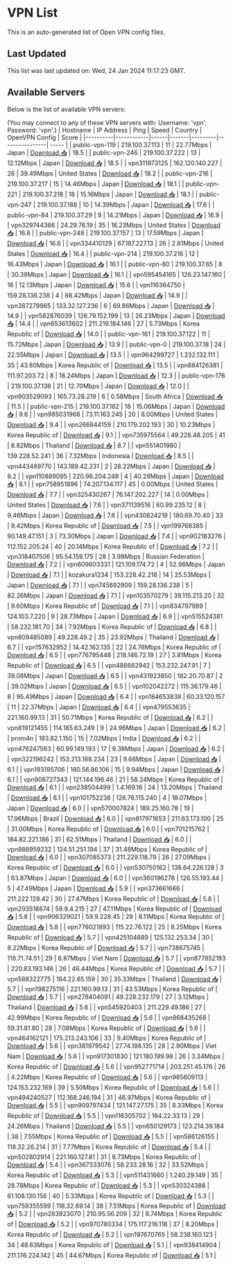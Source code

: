 # VPN List

This is an auto-generated list of Open VPN config files.

## Last Updated

This list was last updated on: Wed, 24 Jan 2024 11:17:23 GMT.

## Available Servers

Below is the list of available VPN servers:

(You may connect to any of these VPN servers with: Username: 'vpn', Password: 'vpn'.)
| Hostname | IP Address | Ping | Speed | Country | OpenVPN Config | Score |
|----------|------------|------|-------|---------|----------------| ----- |
| public-vpn-119 | 219.100.37.113 | 11 | 22.77Mbps | Japan | [Download 📥](./configs/server_0_JP.ovpn) | 18.5 |
| public-vpn-246 | 219.100.37.222 | 13 | 12.12Mbps | Japan | [Download 📥](./configs/server_1_JP.ovpn) | 18.5 |
| vpn311973125 | 162.120.140.227 | 26 | 39.49Mbps | United States | [Download 📥](./configs/server_2_US.ovpn) | 18.2 |
| public-vpn-216 | 219.100.37.217 | 15 | 14.46Mbps | Japan | [Download 📥](./configs/server_3_JP.ovpn) | 18.1 |
| public-vpn-221 | 219.100.37.218 | 18 | 15.16Mbps | Japan | [Download 📥](./configs/server_4_JP.ovpn) | 18.1 |
| public-vpn-247 | 219.100.37.188 | 10 | 14.39Mbps | Japan | [Download 📥](./configs/server_5_JP.ovpn) | 17.6 |
| public-vpn-84 | 219.100.37.29 | 9 | 14.21Mbps | Japan | [Download 📥](./configs/server_6_JP.ovpn) | 16.9 |
| vpn329744366 | 24.29.76.19 | 35 | 16.23Mbps | United States | [Download 📥](./configs/server_7_US.ovpn) | 16.8 |
| public-vpn-248 | 219.100.37.157 | 13 | 17.59Mbps | Japan | [Download 📥](./configs/server_8_JP.ovpn) | 16.6 |
| vpn334410129 | 67.187.227.13 | 26 | 2.81Mbps | United States | [Download 📥](./configs/server_9_US.ovpn) | 16.4 |
| public-vpn-214 | 219.100.37.216 | 12 | 16.43Mbps | Japan | [Download 📥](./configs/server_10_JP.ovpn) | 16.1 |
| public-vpn-80 | 219.100.37.65 | 8 | 30.38Mbps | Japan | [Download 📥](./configs/server_11_JP.ovpn) | 16.1 |
| vpn595454165 | 126.23.147.160 | 16 | 12.13Mbps | Japan | [Download 📥](./configs/server_12_JP.ovpn) | 15.6 |
| vpn116364750 | 159.28.136.238 | 4 | 88.42Mbps | Japan | [Download 📥](./configs/server_13_JP.ovpn) | 14.9 |
| vpn387279965 | 133.32.127.236 | 6 | 69.86Mbps | Japan | [Download 📥](./configs/server_14_JP.ovpn) | 14.9 |
| vpn582876039 | 126.79.152.199 | 13 | 26.23Mbps | Japan | [Download 📥](./configs/server_15_JP.ovpn) | 14.4 |
| vpn653613602 | 211.219.184.146 | 27 | 5.73Mbps | Korea Republic of | [Download 📥](./configs/server_16_KR.ovpn) | 14.0 |
| public-vpn-161 | 219.100.37.122 | 11 | 15.72Mbps | Japan | [Download 📥](./configs/server_17_JP.ovpn) | 13.9 |
| public-vpn-0 | 219.100.37.18 | 24 | 22.55Mbps | Japan | [Download 📥](./configs/server_18_JP.ovpn) | 13.5 |
| vpn964299727 | 1.232.132.111 | 35 | 43.80Mbps | Korea Republic of | [Download 📥](./configs/server_19_KR.ovpn) | 13.5 |
| vpn884126381 | 111.97.203.72 | 8 | 18.24Mbps | Japan | [Download 📥](./configs/server_20_JP.ovpn) | 12.3 |
| public-vpn-176 | 219.100.37.136 | 21 | 12.70Mbps | Japan | [Download 📥](./configs/server_21_JP.ovpn) | 12.0 |
| vpn903529093 | 165.73.28.219 | 6 | 0.58Mbps | South Africa | [Download 📥](./configs/server_22_ZA.ovpn) | 11.5 |
| public-vpn-215 | 219.100.37.182 | 18 | 15.06Mbps | Japan | [Download 📥](./configs/server_23_JP.ovpn) | 9.6 |
| vpn985031968 | 73.11.163.245 | 20 | 8.00Mbps | United States | [Download 📥](./configs/server_24_US.ovpn) | 9.4 |
| vpn266844159 | 210.179.202.193 | 30 | 10.23Mbps | Korea Republic of | [Download 📥](./configs/server_25_KR.ovpn) | 9.1 |
| vpn735975564 | 49.228.48.205 | 41 | 8.82Mbps | Thailand | [Download 📥](./configs/server_26_TH.ovpn) | 8.7 |
| vpn551401980 | 139.228.52.241 | 36 | 7.32Mbps | Indonesia | [Download 📥](./configs/server_27_ID.ovpn) | 8.5 |
| vpn443489770 | 143.189.42.231 | 2 | 28.22Mbps | Japan | [Download 📥](./configs/server_28_JP.ovpn) | 8.2 |
| vpn110889095 | 220.96.204.248 | 4 | 40.28Mbps | Japan | [Download 📥](./configs/server_29_JP.ovpn) | 8.1 |
| vpn758951896 | 74.207.134.117 | 45 | 0.00Mbps | United States | [Download 📥](./configs/server_30_US.ovpn) | 7.7 |
| vpn325430267 | 76.147.202.227 | 14 | 0.00Mbps | United States | [Download 📥](./configs/server_31_US.ovpn) | 7.6 |
| vpn371139516 | 60.99.235.12 | 8 | 9.46Mbps | Japan | [Download 📥](./configs/server_32_JP.ovpn) | 7.6 |
| vpn430824219 | 180.69.70.40 | 33 | 9.42Mbps | Korea Republic of | [Download 📥](./configs/server_33_KR.ovpn) | 7.5 |
| vpn199768385 | 90.149.47.151 | 3 | 73.30Mbps | Japan | [Download 📥](./configs/server_34_JP.ovpn) | 7.4 |
| vpn902183276 | 112.152.205.24 | 40 | 20.14Mbps | Korea Republic of | [Download 📥](./configs/server_35_KR.ovpn) | 7.2 |
| vpn318407506 | 95.54.159.175 | 28 | 3.98Mbps | Russian Federation | [Download 📥](./configs/server_36_RU.ovpn) | 7.2 |
| vpn609603331 | 121.109.174.72 | 4 | 52.96Mbps | Japan | [Download 📥](./configs/server_37_JP.ovpn) | 7.1 |
| kozakura1234 | 153.228.42.218 | 14 | 25.53Mbps | Japan | [Download 📥](./configs/server_38_JP.ovpn) | 7.1 |
| vpn745692909 | 159.28.136.238 | 5 | 82.26Mbps | Japan | [Download 📥](./configs/server_39_JP.ovpn) | 7.1 |
| vpn103570279 | 39.115.213.20 | 32 | 9.60Mbps | Korea Republic of | [Download 📥](./configs/server_40_KR.ovpn) | 7.1 |
| vpn834797989 | 124.103.7.220 | 9 | 28.73Mbps | Japan | [Download 📥](./configs/server_41_JP.ovpn) | 6.9 |
| vpn515524381 | 58.232.181.70 | 34 | 7.92Mbps | Korea Republic of | [Download 📥](./configs/server_42_KR.ovpn) | 6.8 |
| vpn809485089 | 49.228.49.2 | 35 | 23.92Mbps | Thailand | [Download 📥](./configs/server_43_TH.ovpn) | 6.7 |
| vpn157632952 | 14.42.162.135 | 22 | 24.76Mbps | Korea Republic of | [Download 📥](./configs/server_44_KR.ovpn) | 6.5 |
| vpn776795448 | 218.146.72.19 | 27 | 3.81Mbps | Korea Republic of | [Download 📥](./configs/server_45_KR.ovpn) | 6.5 |
| vpn486662942 | 153.232.247.91 | 7 | 39.08Mbps | Japan | [Download 📥](./configs/server_46_JP.ovpn) | 6.5 |
| vpn431923850 | 182.20.70.87 | 2 | 39.02Mbps | Japan | [Download 📥](./configs/server_47_JP.ovpn) | 6.5 |
| vpn102042272 | 115.36.179.46 | 8 | 95.49Mbps | Japan | [Download 📥](./configs/server_48_JP.ovpn) | 6.4 |
| vpn184653838 | 60.33.120.157 | 11 | 22.37Mbps | Japan | [Download 📥](./configs/server_49_JP.ovpn) | 6.4 |
| vpn479553635 | 221.160.99.13 | 31 | 50.71Mbps | Korea Republic of | [Download 📥](./configs/server_50_KR.ovpn) | 6.2 |
| vpn819121455 | 114.185.63.249 | 9 | 24.96Mbps | Japan | [Download 📥](./configs/server_51_JP.ovpn) | 6.2 |
| prom4n | 183.82.1.150 | 15 | 7.02Mbps | India | [Download 📥](./configs/server_52_IN.ovpn) | 6.2 |
| vpn476247563 | 60.99.149.193 | 17 | 9.38Mbps | Japan | [Download 📥](./configs/server_53_JP.ovpn) | 6.2 |
| vpn322196242 | 153.213.168.234 | 23 | 9.66Mbps | Japan | [Download 📥](./configs/server_54_JP.ovpn) | 6.1 |
| vpn193195706 | 180.56.86.106 | 15 | 9.94Mbps | Japan | [Download 📥](./configs/server_55_JP.ovpn) | 6.1 |
| vpn908727343 | 121.144.196.46 | 21 | 58.24Mbps | Korea Republic of | [Download 📥](./configs/server_56_KR.ovpn) | 6.1 |
| vpn238504499 | 1.4.169.16 | 24 | 13.20Mbps | Thailand | [Download 📥](./configs/server_57_TH.ovpn) | 6.1 |
| vpn101752238 | 126.76.115.240 | 4 | 18.07Mbps | Japan | [Download 📥](./configs/server_58_JP.ovpn) | 6.0 |
| vpn570007824 | 189.25.160.78 | 19 | 17.96Mbps | Brazil | [Download 📥](./configs/server_59_BR.ovpn) | 6.0 |
| vpn817971653 | 211.63.173.100 | 25 | 31.00Mbps | Korea Republic of | [Download 📥](./configs/server_60_KR.ovpn) | 6.0 |
| vpn701215762 | 184.82.221.186 | 31 | 62.51Mbps | Thailand | [Download 📥](./configs/server_61_TH.ovpn) | 6.0 |
| vpn988959232 | 124.51.251.194 | 37 | 31.48Mbps | Korea Republic of | [Download 📥](./configs/server_62_KR.ovpn) | 6.0 |
| vpn307085373 | 211.229.118.79 | 26 | 27.09Mbps | Korea Republic of | [Download 📥](./configs/server_63_KR.ovpn) | 6.0 |
| vpn530750162 | 138.64.226.128 | 3 | 63.87Mbps | Japan | [Download 📥](./configs/server_64_JP.ovpn) | 6.0 |
| vpn360196276 | 126.55.193.44 | 5 | 47.49Mbps | Japan | [Download 📥](./configs/server_65_JP.ovpn) | 5.9 |
| vpn373661666 | 211.222.128.42 | 30 | 27.47Mbps | Korea Republic of | [Download 📥](./configs/server_66_KR.ovpn) | 5.8 |
| vpn293518874 | 59.9.4.215 | 27 | 47.11Mbps | Korea Republic of | [Download 📥](./configs/server_67_KR.ovpn) | 5.8 |
| vpn906329021 | 59.9.228.45 | 28 | 8.11Mbps | Korea Republic of | [Download 📥](./configs/server_68_KR.ovpn) | 5.8 |
| vpn776021893 | 115.22.76.122 | 25 | 8.25Mbps | Korea Republic of | [Download 📥](./configs/server_69_KR.ovpn) | 5.7 |
| vpn425104889 | 125.132.253.34 | 30 | 8.22Mbps | Korea Republic of | [Download 📥](./configs/server_70_KR.ovpn) | 5.7 |
| vpn738675745 | 118.71.74.51 | 29 | 8.87Mbps | Viet Nam | [Download 📥](./configs/server_71_VN.ovpn) | 5.7 |
| vpn877852193 | 220.83.193.146 | 26 | 46.44Mbps | Korea Republic of | [Download 📥](./configs/server_72_KR.ovpn) | 5.7 |
| vpn588322775 | 184.22.65.159 | 30 | 35.33Mbps | Thailand | [Download 📥](./configs/server_73_TH.ovpn) | 5.7 |
| vpn198275116 | 221.160.99.13 | 31 | 43.53Mbps | Korea Republic of | [Download 📥](./configs/server_74_KR.ovpn) | 5.7 |
| vpn278404091 | 49.228.232.179 | 27 | 3.12Mbps | Thailand | [Download 📥](./configs/server_75_TH.ovpn) | 5.6 |
| vpn545920403 | 211.229.49.186 | 27 | 42.99Mbps | Korea Republic of | [Download 📥](./configs/server_76_KR.ovpn) | 5.6 |
| vpn968435268 | 59.31.81.80 | 28 | 7.08Mbps | Korea Republic of | [Download 📥](./configs/server_77_KR.ovpn) | 5.6 |
| vpn464162121 | 175.213.243.106 | 33 | 9.40Mbps | Korea Republic of | [Download 📥](./configs/server_78_KR.ovpn) | 5.6 |
| vpn381979542 | 27.74.198.135 | 28 | 2.90Mbps | Viet Nam | [Download 📥](./configs/server_79_VN.ovpn) | 5.6 |
| vpn917301830 | 121.180.199.98 | 26 | 3.34Mbps | Korea Republic of | [Download 📥](./configs/server_80_KR.ovpn) | 5.6 |
| vpn952771714 | 203.251.45.176 | 26 | 4.22Mbps | Korea Republic of | [Download 📥](./configs/server_81_KR.ovpn) | 5.6 |
| vpn985609113 | 124.153.232.169 | 39 | 5.50Mbps | Korea Republic of | [Download 📥](./configs/server_82_KR.ovpn) | 5.6 |
| vpn494240527 | 112.168.246.194 | 31 | 46.97Mbps | Korea Republic of | [Download 📥](./configs/server_83_KR.ovpn) | 5.5 |
| vpn909797434 | 121.147.27.175 | 35 | 8.33Mbps | Korea Republic of | [Download 📥](./configs/server_84_KR.ovpn) | 5.5 |
| vpn116305702 | 184.22.33.13 | 29 | 24.26Mbps | Thailand | [Download 📥](./configs/server_85_TH.ovpn) | 5.5 |
| vpn650129173 | 123.214.39.184 | 38 | 7.55Mbps | Korea Republic of | [Download 📥](./configs/server_86_KR.ovpn) | 5.5 |
| vpn586126155 | 118.32.26.214 | 31 | 7.77Mbps | Korea Republic of | [Download 📥](./configs/server_87_KR.ovpn) | 5.4 |
| vpn502802914 | 221.160.127.81 | 31 | 8.73Mbps | Korea Republic of | [Download 📥](./configs/server_88_KR.ovpn) | 5.4 |
| vpn367333076 | 58.233.28.16 | 32 | 33.52Mbps | Korea Republic of | [Download 📥](./configs/server_89_KR.ovpn) | 5.3 |
| vpn511431660 | 1.240.29.149 | 35 | 28.78Mbps | Korea Republic of | [Download 📥](./configs/server_90_KR.ovpn) | 5.3 |
| vpn530324388 | 61.108.130.156 | 40 | 5.33Mbps | Korea Republic of | [Download 📥](./configs/server_91_KR.ovpn) | 5.3 |
| vpn759355599 | 118.32.69.14 | 38 | 7.51Mbps | Korea Republic of | [Download 📥](./configs/server_92_KR.ovpn) | 5.2 |
| vpn283923070 | 210.95.56.209 | 32 | 8.74Mbps | Korea Republic of | [Download 📥](./configs/server_93_KR.ovpn) | 5.2 |
| vpn970780334 | 175.117.216.118 | 37 | 8.20Mbps | Korea Republic of | [Download 📥](./configs/server_94_KR.ovpn) | 5.2 |
| vpn197670765 | 58.238.160.123 | 34 | 48.63Mbps | Korea Republic of | [Download 📥](./configs/server_95_KR.ovpn) | 5.1 |
| vpn938414904 | 211.176.224.142 | 45 | 44.67Mbps | Korea Republic of | [Download 📥](./configs/server_96_KR.ovpn) | 5.1 |
